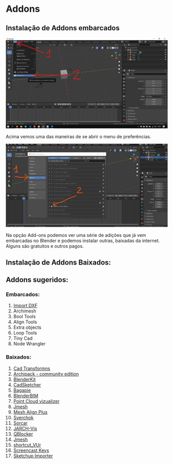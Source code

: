 # Addons

## Instalação de Addons embarcados

![preferences](../figs/imgBlender/preferences.jpg)

Acima vemos uma das maneiras de se abrir o menu de preferências.

![addons](../figs/imgBlender/addons.jpg)

Na opção Add-ons podemos ver uma série de adições que já vem embarcadas no Blender e podemos instalar outras, baixadas da internet. Alguns são gratuitos e outros pagos.

## Instalação de Addons Baixados:





## Addons sugeridos:
   
### Embarcados:
   1. [Import DXF](./modelagem_Import_dxf.md)
   2. Archimesh
   3. Bool Tools
   4. Align Tools
   5. Extra objects
   6. Loop Tools
   7. Tiny Cad
   8. Node Wrangler


### Baixados:
   1. [Cad Transformns](https://gumroad.com/l/nqvcs)
   2. [Archipack - community edition](https://blender-archipack.gumroad.com/l/ZUrMf)
   3. [BlenderKit](https://www.blenderkit.com/)
   4. [CadSketcher](https://www.cadsketcher.com/)
   5. [Bagapie](https://www.f12studio.fr/bagapie)
   6. [BlenderBIM](https://blenderbim.org/)
   7. [Point Cloud vizualizer](https://github.com/uhlik/bpy#point-cloud-visualizer-for-blender-280) 
   8. [Jmesh](https://github.com/jayanam/jmesh-tools)
   9. [Mesh Align Plus](https://github.com/egtwobits/mesh_mesh_align_plus)
   10. [Sverchok](https://github.com/nortikin/sverchok/)
   11. [Sorcar](https://github.com/aachman98/Sorcar)
   12. [JARCH-Vis](https://github.com/BlendingJake/JARCH-Vis)
   13. [QBlocker](https://blender-addons.org/qblocker-addon/)
   14. [Jmesh](https://github.com/jayanam/jmesh-tools)
   15. [shortcut_VUr](https://github.com/jayanam/shortcut_VUr)
   16. [Screencast Keys](https://github.com/nutti/Screencast-Keys)
   17. [Sketchup Importer](https://github.com/RedHaloStudio/Sketchup_Importer)
